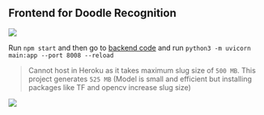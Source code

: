 ## Frontend for Doodle Recognition

![](https://inf800.github.io/whoami/assets/projs/qdraw.gif)

Run `npm start` and then go to [backend code](https://github.com/rakesh4real/qdraw-backend) and run `python3 -m uvicorn main:app --port 8008 --reload`


> Cannot host in Heroku as it takes maximum slug size of `500 MB`. This project generates `525 MB` (Model is small and efficient but installing packages like TF and opencv increase slug size)

![](https://rakesh4real.github.io/whoami/assets/projs/qdraw.gif)
